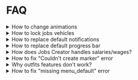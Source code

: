 # FAQ

<details>

<summary>How to change animations</summary>

[This is a list of usable animations](https://en.los-santos-multiplayer.com/dev.airdancer?cxt=anim)

* Bigger text is the animation dictionary
* Smaller text is animation name

[This is the list of usable scenarios](https://wiki.rage.mp/index.php?title=Scenarios)

The main difference between scenarios and animations, is that usually a scenario have a object attached to animation

_It's not possible to use external animations_

**Note: not all animations in the lists work**

</details>

<details>

<summary>How to lock jobs vehicles</summary>

To lock vehicle you have 2 possibilities:

1. You use the events and exports from the script documentation to integrate your own car lock script
2. You can use **jaksam's Vehicles Keys** which has Jobs Creator integration included

_Note: external scripts integration is completely down to you_

</details>

<details>

<summary>How to replace default notifications</summary>

To replace the notifications of any script, you can refer to the documentation of the script, it has events that allows you to disable the default one and call an external one

_Note: external scripts integration is completely down to you_

</details>

<details>

<summary>How to replace default progress bar</summary>

To replace the progress bar of any script, you can refer to the documentation of the script, it has events that allows you to disable the default one and call an external one

_Note: external scripts integration is completely down to you_

</details>

<details>

<summary>How does Jobs Creator handles salaries/wages?</summary>

Jobs Creator doesn't handle the salaries, this is because the framework script does it

* For ESX, `es_extended` and `esx_society` scripts handle the salaries
* For QBCore, `qb-core` handles the salaries

So you will be able to **define** the salaries in Jobs Creator, but it will be the framework giving money

</details>

<details>

<summary>How to fix "Couldn't create marker" error</summary>

This issue is caused by something wrong in `job_data` table of the database

Possible solutions:

1. Delete `job_data` table from the database and restart the script/server
2. The `id` column of the `job_data` table doesn't have **AUTO INCREMENT** as default value, you have to make it that the default value of that column is **AUTO INCREMENT**

</details>

<details>

<summary>Why outfits features don't work?</summary>

If outfits features don't work, it's because you don't have the dependencies to use them

* On ESX, you must have `esx_skin` and `skinchanger` scripts installed
* On QBCore, you must have `qb-clothing` script installed

Jobs Creator has integration for [**illenium-appearance**](https://github.com/iLLeniumStudios/illenium-appearance) that should work on both frameworks

</details>

<details>

<summary>How to fix "missing menu_default" error</summary>

To fix the error, simply read the installation tutorial of Jobs Creator

</details>
